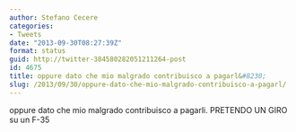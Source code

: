 ```yaml
---
author: Stefano Cecere
categories:
- Tweets
date: "2013-09-30T08:27:39Z"
format: status
guid: http://twitter-384580282051211264-post
id: 4675
title: oppure dato che mio malgrado contribuisco a pagarl&#8230;
slug: /2013/09/30/oppure-dato-che-mio-malgrado-contribuisco-a-pagarl/
---
```


oppure dato che mio malgrado contribuisco a pagarli. PRETENDO UN GIRO su un F-35